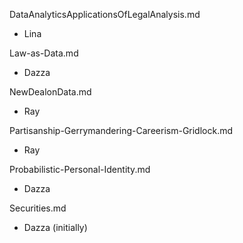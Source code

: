 DataAnalyticsApplicationsOfLegalAnalysis.md
 - Lina 

Law-as-Data.md	
 - Dazza 

NewDealonData.md
 - Ray

Partisanship-Gerrymandering-Careerism-Gridlock.md	
 - Ray


Probabilistic-Personal-Identity.md	
 - Dazza

Securities.md	
 - Dazza (initially) 

